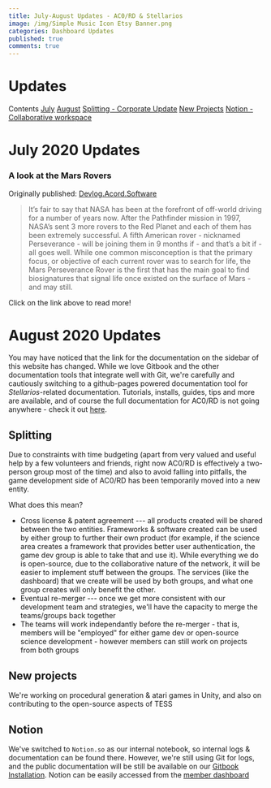 ```yaml
---
title: July-August Updates - AC0/RD & Stellarios
image: /img/Simple Music Icon Etsy Banner.png
categories: Dashboard Updates
published: true
comments: true
---
```


# Updates 
Contents
[July](#a-look-at-the-mars-rovers)
[August](#august-2020-updates)
	[Splitting - Corporate Update](#splitting)
    [New Projects](#new-projects)
    [Notion - Collaborative workspace](#notion)
    

# July 2020 Updates
### A look at the Mars Rovers
Originally published: [Devlog.Acord.Software](https://devlog.acord.software/a-look-at-the-mars-2020-rovers-ckd9kr7gv000ryws117z2ghvr)

> It’s fair to say that NASA has been at the forefront of off-world driving for a number of years now. After the Pathfinder mission in 1997, NASA’s sent 3 more rovers to the Red Planet and each of them has been extremely successful. A fifth American rover - nicknamed Perseverance - will be joining them in 9 months if - and that’s a bit if - all goes well. While one common misconception is that the primary focus, or objective of each current rover was to search for life, the Mars Perseverance Rover is the first that has the main goal to find biosignatures that signal life once existed on the surface of Mars - and may still.

Click on the link above to read more!

# August 2020 Updates
You may have noticed that the link for the documentation on the sidebar of this website has changed. While we love Gitbook and the other documentation tools that integrate well with Git, we're carefully and cautiously switching to a github-pages powered documentation tool for *Stellarios*-related documentation. Tutorials, installs, guides, tips and more are available, and of course the full documentation for AC0/RD is not going anywhere - check it out [here](https://docs.acord.software). 

## Splitting

Due to constraints with time budgeting (apart from very valued and useful help by a few volunteers and friends, right now AC0/RD is effectively a two-person group most of the time) and also to avoid falling into pitfalls, the game development side of AC0/RD has been temporarily moved into a new entity. 

What does this mean?

* Cross license & patent agreement --- all products created will be shared between the two entities.
Frameworks & software created can be used by either group to further their own product (for example, if the science area creates a framework that provides better user authentication, the game dev group is able to take that and use it). While everything we do is open-source, due to the collaborative nature of the network, it will be easier to implement stuff between the groups. The services (like the dashboard) that we create will be used by both groups, and what one group creates will only benefit the other.
* Eventual re-merger --- once we get more consistent with our development team and strategies, we'll have the capacity to merge the teams/groups back together
* The teams will work independantly before the re-merger - that is, members will be "employed" for either game dev or open-source science development - however members can still work on projects from both groups

## New projects
We're working on procedural generation & atari games in Unity, and also on contributing to the open-source aspects of TESS


## Notion
We've switched to `Notion.so` as our internal notebook, so internal logs & documentation can be found there. However, we're still using Git for logs, and the public documentation will be still be available on our [Gitbook Installation](https://docs.acord.software). Notion can be easily accessed from the [member dashboard](https://acord.software/account/dashboard/elijah.html)


<div id="hyvor-talk-view"></div>
<script type="text/javascript">
    var HYVOR_TALK_WEBSITE = 1927; // DO NOT CHANGE THIS
    var HYVOR_TALK_CONFIG = {
        url: false,
        id: false
    };
</script>
<script async type="text/javascript" src="//talk.hyvor.com/web-api/embed"></script>
